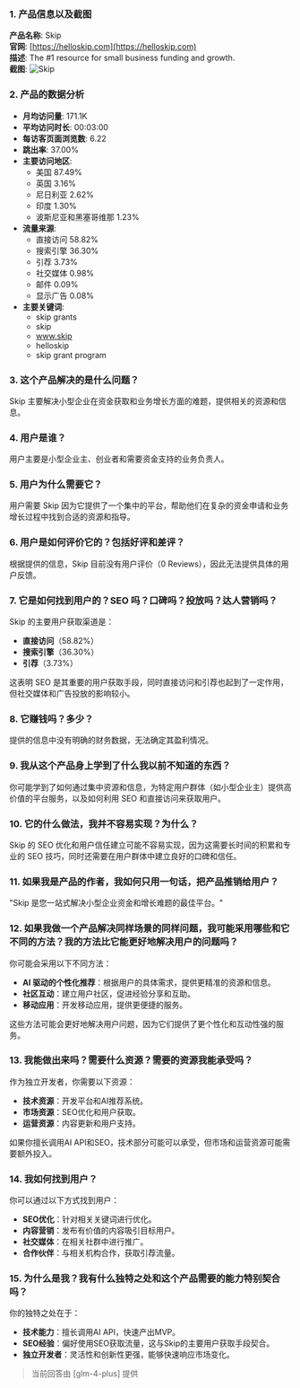 ### 1. 产品信息以及截图

**产品名称**: Skip  
**官网**: [https://helloskip.com](https://helloskip.com)  
**描述**: The #1 resource for small business funding and growth.  
**截图**: ![Skip](https://cdn-images.toolify.ai/170349949599273418.jpg)

### 2. 产品的数据分析

- **月均访问量**: 171.1K
- **平均访问时长**: 00:03:00
- **每访客页面浏览数**: 6.22
- **跳出率**: 37.00%
- **主要访问地区**: 
  - 美国 87.49%
  - 英国 3.16%
  - 尼日利亚 2.62%
  - 印度 1.30%
  - 波斯尼亚和黑塞哥维那 1.23%
- **流量来源**:
  - 直接访问 58.82%
  - 搜索引擎 36.30%
  - 引荐 3.73%
  - 社交媒体 0.98%
  - 邮件 0.09%
  - 显示广告 0.08%
- **主要关键词**:
  - skip grants
  - skip
  - www.skip
  - helloskip
  - skip grant program

### 3. 这个产品解决的是什么问题？

Skip 主要解决小型企业在资金获取和业务增长方面的难题，提供相关的资源和信息。

### 4. 用户是谁？

用户主要是小型企业主、创业者和需要资金支持的业务负责人。

### 5. 用户为什么需要它？

用户需要 Skip 因为它提供了一个集中的平台，帮助他们在复杂的资金申请和业务增长过程中找到合适的资源和指导。

### 6. 用户是如何评价它的？包括好评和差评？

根据提供的信息，Skip 目前没有用户评价（0 Reviews），因此无法提供具体的用户反馈。

### 7. 它是如何找到用户的？SEO 吗？口碑吗？投放吗？达人营销吗？

Skip 的主要用户获取渠道是：
- **直接访问**（58.82%）
- **搜索引擎**（36.30%）
- **引荐**（3.73%）

这表明 SEO 是其重要的用户获取手段，同时直接访问和引荐也起到了一定作用，但社交媒体和广告投放的影响较小。

### 8. 它赚钱吗？多少？

提供的信息中没有明确的财务数据，无法确定其盈利情况。

### 9. 我从这个产品身上学到了什么我以前不知道的东西？

你可能学到了如何通过集中资源和信息，为特定用户群体（如小型企业主）提供高价值的平台服务，以及如何利用 SEO 和直接访问来获取用户。

### 10. 它的什么做法，我并不容易实现？为什么？

Skip 的 SEO 优化和用户信任建立可能不容易实现，因为这需要长时间的积累和专业的 SEO 技巧，同时还需要在用户群体中建立良好的口碑和信任。

### 11. 如果我是产品的作者，我如何只用一句话，把产品推销给用户？

"Skip 是您一站式解决小型企业资金和增长难题的最佳平台。"

### 12. 如果我做一个产品解决同样场景的同样问题，我可能采用哪些和它不同的方法？我的方法比它能更好地解决用户的问题吗？

你可能会采用以下不同方法：
- **AI 驱动的个性化推荐**：根据用户的具体需求，提供更精准的资源和信息。
- **社区互动**：建立用户社区，促进经验分享和互助。
- **移动应用**：开发移动应用，提供更便捷的服务。

这些方法可能会更好地解决用户问题，因为它们提供了更个性化和互动性强的服务。

### 13. 我能做出来吗？需要什么资源？需要的资源我能承受吗？

作为独立开发者，你需要以下资源：
- **技术资源**：开发平台和AI推荐系统。
- **市场资源**：SEO优化和用户获取。
- **运营资源**：内容更新和用户支持。

如果你擅长调用AI API和SEO，技术部分可能可以承受，但市场和运营资源可能需要额外投入。

### 14. 我如何找到用户？

你可以通过以下方式找到用户：
- **SEO优化**：针对相关关键词进行优化。
- **内容营销**：发布有价值的内容吸引目标用户。
- **社交媒体**：在相关社群中进行推广。
- **合作伙伴**：与相关机构合作，获取引荐流量。

### 15. 为什么是我？我有什么独特之处和这个产品需要的能力特别契合吗？

你的独特之处在于：
- **技术能力**：擅长调用AI API，快速产出MVP。
- **SEO经验**：偏好使用SEO获取流量，这与Skip的主要用户获取手段契合。
- **独立开发者**：灵活性和创新性更强，能够快速响应市场变化。

> 当前回答由 [glm-4-plus] 提供